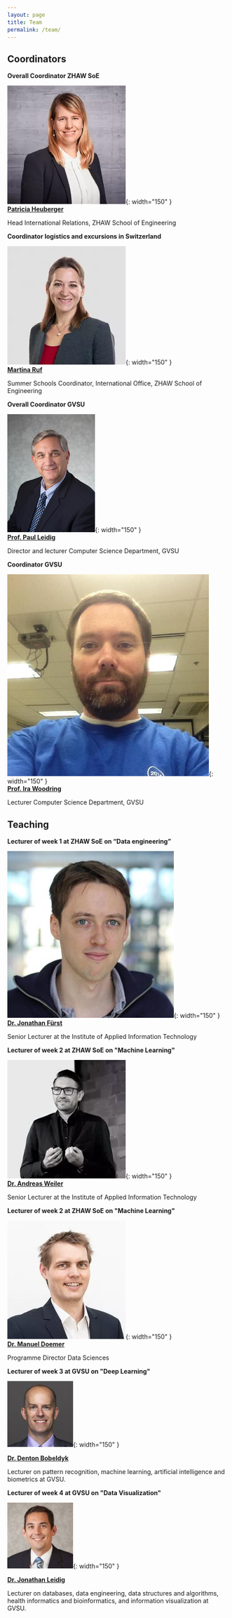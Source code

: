 ```yaml
---
layout: page
title: Team
permalink: /team/
---
```


## Coordinators

**Overall Coordinator ZHAW SoE**

![Patricia Heuberger](/assets/images/patricia.webp){: width="150" }  
[**Patricia Heuberger**](https://www.zhaw.ch/en/about-us/person/heug/)

Head International Relations, ZHAW School of Engineering

**Coordinator logistics and excursions in Switzerland**

![Martina Ruf](/assets/images/martina.webp){: width="150" }  
[**Martina Ruf**](https://www.zhaw.ch/en/ueber-uns/person/eglm)

Summer Schools Coordinator, International Office, ZHAW School of Engineering

**Overall Coordinator GVSU**

![Prof. Paul Leidig](/assets/images/paul.jpg){: width="150" }  
[**Prof. Paul Leidig**](https://www.gvsu.edu/computing/leidig-paul-50.htm)

Director and lecturer Computer Science Department, GVSU

**Coordinator GVSU**

![Prof. Ira Woodring](/assets/images/ira.jpg){: width="150" }  
[**Prof. Ira Woodring**](https://www.gvsu.edu/computing/woodring-ira-71.htm)

Lecturer Computer Science Department, GVSU


## Teaching

**Lecturer of week 1 at ZHAW SoE on “Data engineering”**

![Dr. Jonathan Fürst](/assets/images/jonathan.jpg){: width="150" }  
[**Dr. Jonathan Fürst**](https://www.zhaw.ch/en/about-us/person/fues/)

Senior Lecturer at the Institute of Applied Information Technology


**Lecturer of week 2 at ZHAW SoE on "Machine Learning"**

![Dr. Andreas Weiler](/assets/images/andreas.jpg){: width="150" }  
[**Dr. Andreas Weiler**](https://www.zhaw.ch/en/about-us/person/wele/)

Senior Lecturer at the Institute of Applied Information Technology


**Lecturer of week 2 at ZHAW SoE on "Machine Learning"**

![Dr. Manuel Doemer](/assets/images/manuel.webp){: width="150" }  
[**Dr. Manuel Doemer**](https://www.zhaw.ch/en/about-us/person/doem/)

Programme Director Data Sciences


**Lecturer of week 3 at GVSU on "Deep Learning"**

![Dr.Denton Bobeldyk](assets/images/bobeldyk.jpg){: width="150" }

[**Dr. Denton Bobeldyk**](https://www.gvsu.edu/computing/bobeldyk-denton-20.htm)

Lecturer on pattern recognition, machine learning, artificial intelligence and biometrics at GVSU.

**Lecturer of week 4 at GVSU on "Data Visualization"**

![Dr. Jonathan Leidig](assets/images/jonathanleidig.jpg){: width="150" }

[**Dr. Jonathan Leidig**](https://www.gvsu.edu/computing/leidig-jonathan-49.htm) 

Lecturer on databases, data engineering, data structures and algorithms, health informatics and bioinformatics, and information visualization at GVSU.

